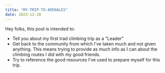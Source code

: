 ```yaml
---
title: "MY-TRIP-TO-ARENALES"
date: 2023-12-20
---
```


Hey folks, this post is intended to:
- Tell you about my first trad climbing trip as a "Leader"
- Get back to the community from which I've taken much and not given anything. This means trying to provide as much info as I can about the climbing routes I did with my good friends.
- Try to reference the good resources I've used to prepare myself for this trip.